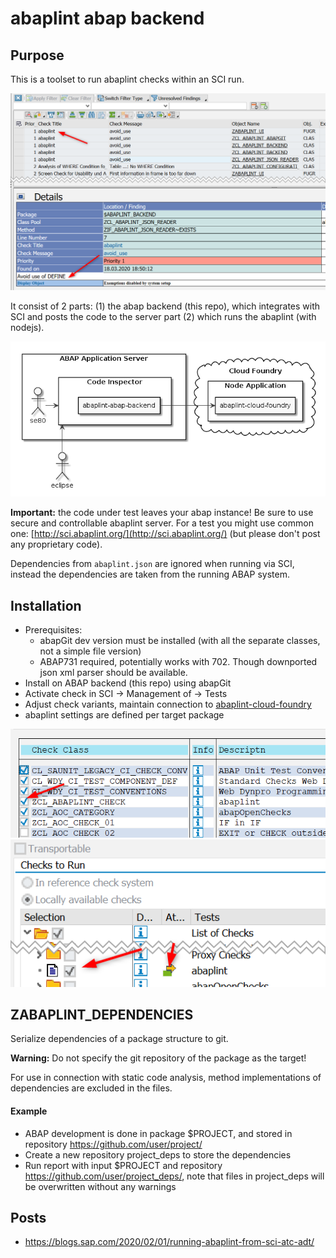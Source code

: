 # abaplint abap backend

## Purpose

This is a toolset to run abaplint checks within an SCI run.

![sci](docs/img/sci-sample.png)

It consist of 2 parts: (1) the abap backend (this repo), which integrates with SCI and posts the code to the server part (2) which runs the abaplint (with nodejs).

![landscape](docs/img/landscape.png)

**Important:** the code under test leaves your abap instance! Be sure to use secure and controllable abaplint server. For a test you might use common one: [http://sci.abaplint.org/](http://sci.abaplint.org/) (but please don't post any proprietary code).

Dependencies from `abaplint.json` are ignored when running via SCI, instead the dependencies are taken from the running ABAP system.

## Installation

* Prerequisites: 
    * abapGit dev version must be installed (with all the separate classes, not a simple file version)
    * ABAP731 required, potentially works with 702. Though downported json xml parser should be available.
* Install on ABAP backend (this repo) using abapGit
* Activate check in SCI -> Management of -> Tests
* Adjust check variants, maintain connection to [abaplint-cloud-foundry](https://github.com/abaplint/abaplint-cloud-foundry)
* abaplint settings are defined per target package

![setup1](docs/img/setup1.png)
![setup2](docs/img/setup2.png)

## ZABAPLINT_DEPENDENCIES
Serialize dependencies of a package structure to git.

**Warning:** Do not specify the git repository of the package as the target!

For use in connection with static code analysis, method implementations of dependencies are excluded in the files.

#### Example
* ABAP development is done in package $PROJECT, and stored in repository https://github.com/user/project/
* Create a new repository project_deps to store the dependencies
* Run report with input $PROJECT and repository https://github.com/user/project_deps/, note that files in project_deps will be overwritten without any warnings

## Posts

- https://blogs.sap.com/2020/02/01/running-abaplint-from-sci-atc-adt/
